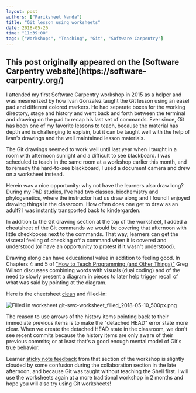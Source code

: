 ```yaml
---
layout: post
authors: ["Pariksheet Nanda"]
title: "Git lesson using worksheets"
date: 2018-05-26
time: "11:39:00"
tags: ["Workshops", "Teaching", "Git", "Software Carpentry"]
---
```


<h2>This post originally appeared on the [Software Carpentry website](https://software-carpentry.org/)</h2>

I attended my first Software Carpentry workshop in 2015 as a helper and was
mesmerized by how Ivan Gonzalez taught the Git lesson using an easel pad and
different colored markers.  He had separate boxes for the working directory,
stage and history and went back and forth between the terminal and drawing on
the pad to recap his last set of commands.  Ever since, Git has been one of my
favorite lessons to teach, because the material has depth and is challenging to
explain, but it can be taught well with the help of Ivan's drawings and the well
maintained lesson materials.

The Git drawings seemed to work well until last year when I taught in a room
with afternoon sunlight and a difficult to see blackboard.  I was scheduled to
teach in the same room at a workshop earlier this month, and to remedy the
hard-to-see blackboard, I used a document camera and drew on a worksheet
instead.

Herein was a nice opportunity: why not have the learners also draw long?  During
my PhD studies, I've had two classes, biochemistry and phylogenetics, where the
instructor had us draw along and I found I enjoyed drawing things in the
classroom.  How often does one get to draw as an adult?  I was instantly
transported back to kindergarden.

In addition to the Git drawing section at the top of the worksheet, I added a
cheatsheet of the Git commands we would be covering that afternoon with little
checkboxes next to the commands.  That way, learners can get the visceral
feeling of checking off a command when it is covered and understood (or have an
opportunity to protest if it wasn't understood).

Drawing along can have educational value in addition to feeling good.  In
Chapters 4 and 5 of
["How to Teach Programming (and Other Things)"](http://third-bit.com/teaching/)
Greg Wilson discusses combining words with visuals (dual coding) and of the need
to slowly present a diagram in pieces to later help trigger recall of what was
said by pointing at the diagram.

Here is the cheetsheet
[clean](https://github.com/omsai/git-swc-worksheet/releases/tag/v2018.05.10) and
filled-in:

![Filled in worksheet git-swc-worksheet_filled_2018-05-10_500px.png](https://user-images.githubusercontent.com/166624/40854696-3eec00f8-65a0-11e8-99e4-7bd4c893e93e.png)

The reason to use arrows of the history items pointing back to their immediate
previous items is to make the "detached HEAD" error state more clear.  When we
create the detached HEAD state in the classroom, we don't see recent commits
because the history items are only aware of their previous commits; or at least
that's a good enough mental model of Git's true behavior.

Learner
[sticky note feedback](https://github.com/tem11010/2018-05-10-UConn/wiki/Stickies-feedback#day-1-afternoon-git)
from that section of the workshop is slightly clouded by some confusion during
the collaboration section in the late afternoon, and because Git was taught
without teaching the Shell first.  I will use the worksheets again at a more
traditional workshop in 2 months and hope you will also try using Git
worksheets!
